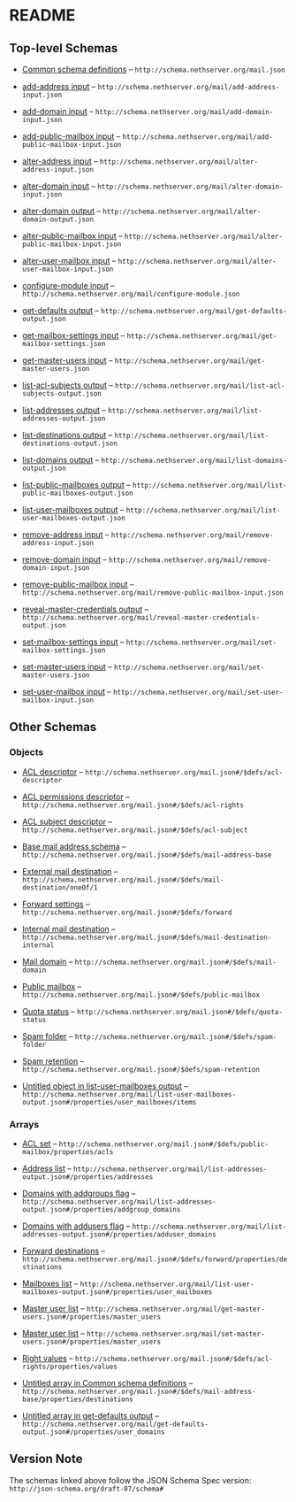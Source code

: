 # README

## Top-level Schemas

*   [Common schema definitions](./mail.md "Reusable schema definitions") – `http://schema.nethserver.org/mail.json`

*   [add-address input](./add-address-input.md "Add a mail address") – `http://schema.nethserver.org/mail/add-address-input.json`

*   [add-domain input](./add-domain-input.md "Define how the added mail domain is handled by this module") – `http://schema.nethserver.org/mail/add-domain-input.json`

*   [add-public-mailbox input](./add-public-mailbox-input.md "Add and configure a new public mailbox") – `http://schema.nethserver.org/mail/add-public-mailbox-input.json`

*   [alter-address input](./alter-address-input.md "Alter a mail address") – `http://schema.nethserver.org/mail/alter-address-input.json`

*   [alter-domain input](./alter-domain-input.md "Alter the attributes of an existing mail domain") – `http://schema.nethserver.org/mail/alter-domain-input.json`

*   [alter-domain output](./alter-domain-output.md "Returns the new domain state") – `http://schema.nethserver.org/mail/alter-domain-output.json`

*   [alter-public-mailbox input](./alter-public-mailbox-input.md "Alter a public mailbox configuration") – `http://schema.nethserver.org/mail/alter-public-mailbox-input.json`

*   [alter-user-mailbox input](./alter-user-mailbox-input.md "Alter the attributes of a user mailbox") – `http://schema.nethserver.org/mail/alter-user-mailbox-input.json`

*   [configure-module input](./configure-module.md "Basic configuration of the Mail module") – `http://schema.nethserver.org/mail/configure-module.json`

*   [get-defaults output](./get-defaults-output.md "Return values that suit the configure-module action input") – `http://schema.nethserver.org/mail/get-defaults-output.json`

*   [get-mailbox-settings input](./get-mailbox-settings.md "Get mailbox default configuration values") – `http://schema.nethserver.org/mail/get-mailbox-settings.json`

*   [get-master-users input](./get-master-users.md "Get the list of master users, users with IMAP impersonate privilege") – `http://schema.nethserver.org/mail/get-master-users.json`

*   [list-acl-subjects output](./list-acl-subjects-output.md "List of ACL subjects: those who can be granted public mailbox access rights") – `http://schema.nethserver.org/mail/list-acl-subjects-output.json`

*   [list-addresses output](./list-addresses-output.md "List of addresses accepted by Postfix MTA") – `http://schema.nethserver.org/mail/list-addresses-output.json`

*   [list-destinations output](./list-destinations-output.md "List of internal mail destinations: user/public mailboxes, user groups") – `http://schema.nethserver.org/mail/list-destinations-output.json`

*   [list-domains output](./list-domains-output.md "List of domains managed by Postfix MTA") – `http://schema.nethserver.org/mail/list-domains-output.json`

*   [list-public-mailboxes output](./list-public-mailboxes-output.md "List of public mailboxes: where mail messages for public destinations are finally delivered") – `http://schema.nethserver.org/mail/list-public-mailboxes-output.json`

*   [list-user-mailboxes output](./list-user-mailboxes-output.md "List of user mailboxes: where mail messages for users are finally delivered") – `http://schema.nethserver.org/mail/list-user-mailboxes-output.json`

*   [remove-address input](./remove-address-input.md "Remove a mail address") – `http://schema.nethserver.org/mail/remove-address-input.json`

*   [remove-domain input](./remove-domain-input.md "Remove a mail domain") – `http://schema.nethserver.org/mail/remove-domain-input.json`

*   [remove-public-mailbox input](./remove-public-mailbox-input.md "Remove a public mailbox") – `http://schema.nethserver.org/mail/remove-public-mailbox-input.json`

*   [reveal-master-credentials output](./reveal-master-credentials-output.md "Get the Dovecot IMAP credentials to impersonate other users") – `http://schema.nethserver.org/mail/reveal-master-credentials-output.json`

*   [set-mailbox-settings input](./set-mailbox-settings.md "Set mailbox default configuration values") – `http://schema.nethserver.org/mail/set-mailbox-settings.json`

*   [set-master-users input](./set-master-users.md "Set a new list of master users, users that can impersonate other IMAP users") – `http://schema.nethserver.org/mail/set-master-users.json`

*   [set-user-mailbox input](./set-user-mailbox-input.md "Alter the enabled attribute of a user mailbox") – `http://schema.nethserver.org/mail/set-user-mailbox-input.json`

## Other Schemas

### Objects

*   [ACL descriptor](./mail-defs-acl-descriptor.md "Describe who can do what, for instance in the context of a public mailbox") – `http://schema.nethserver.org/mail.json#/$defs/acl-descriptor`

*   [ACL permissions descriptor](./mail-defs-acl-permissions-descriptor.md "Describes what can be done with/on a public mailbox") – `http://schema.nethserver.org/mail.json#/$defs/acl-rights`

*   [ACL subject descriptor](./mail-defs-acl-subject-descriptor.md "Describes who can access a public mailbox") – `http://schema.nethserver.org/mail.json#/$defs/acl-subject`

*   [Base mail address schema](./mail-defs-base-mail-address-schema.md "Schema included by other more specific schema") – `http://schema.nethserver.org/mail.json#/$defs/mail-address-base`

*   [External mail destination](./mail-defs-mail-destination-oneof-external-mail-destination.md) – `http://schema.nethserver.org/mail.json#/$defs/mail-destination/oneOf/1`

*   [Forward settings](./mail-defs-forward-settings.md "Describe where messages delivered to the mailbox are eventually forwarded and preserved") – `http://schema.nethserver.org/mail.json#/$defs/forward`

*   [Internal mail destination](./mail-defs-internal-mail-destination.md "Describes where a message ends on the local mail server") – `http://schema.nethserver.org/mail.json#/$defs/mail-destination-internal`

*   [Mail domain](./mail-defs-mail-domain.md "Describe how mail for the domain is handled") – `http://schema.nethserver.org/mail.json#/$defs/mail-domain`

*   [Public mailbox](./mail-defs-public-mailbox.md "Configuration of a public mailbox") – `http://schema.nethserver.org/mail.json#/$defs/public-mailbox`

*   [Quota status](./mail-defs-quota-status.md "Quota usage and limit settings") – `http://schema.nethserver.org/mail.json#/$defs/quota-status`

*   [Spam folder](./mail-defs-spam-folder.md "Decide if and where to move messages marked as spam") – `http://schema.nethserver.org/mail.json#/$defs/spam-folder`

*   [Spam retention](./mail-defs-spam-retention.md "Describes how long messages are retained in the spam folder") – `http://schema.nethserver.org/mail.json#/$defs/spam-retention`

*   [Untitled object in list-user-mailboxes output](./list-user-mailboxes-output-properties-mailboxes-list-items.md) – `http://schema.nethserver.org/mail/list-user-mailboxes-output.json#/properties/user_mailboxes/items`

### Arrays

*   [ACL set](./mail-defs-public-mailbox-properties-acl-set.md) – `http://schema.nethserver.org/mail.json#/$defs/public-mailbox/properties/acls`

*   [Address list](./list-addresses-output-properties-address-list.md) – `http://schema.nethserver.org/mail/list-addresses-output.json#/properties/addresses`

*   [Domains with addgroups flag](./list-addresses-output-properties-domains-with-addgroups-flag.md) – `http://schema.nethserver.org/mail/list-addresses-output.json#/properties/addgroup_domains`

*   [Domains with addusers flag](./list-addresses-output-properties-domains-with-addusers-flag.md) – `http://schema.nethserver.org/mail/list-addresses-output.json#/properties/adduser_domains`

*   [Forward destinations](./mail-defs-forward-settings-properties-forward-destinations.md) – `http://schema.nethserver.org/mail.json#/$defs/forward/properties/destinations`

*   [Mailboxes list](./list-user-mailboxes-output-properties-mailboxes-list.md) – `http://schema.nethserver.org/mail/list-user-mailboxes-output.json#/properties/user_mailboxes`

*   [Master user list](./get-master-users-properties-master-user-list.md) – `http://schema.nethserver.org/mail/get-master-users.json#/properties/master_users`

*   [Master user list](./set-master-users-properties-master-user-list.md) – `http://schema.nethserver.org/mail/set-master-users.json#/properties/master_users`

*   [Right values](./mail-defs-acl-permissions-descriptor-properties-right-values.md "Fine-grained IMAP ACL right set") – `http://schema.nethserver.org/mail.json#/$defs/acl-rights/properties/values`

*   [Untitled array in Common schema definitions](./mail-defs-base-mail-address-schema-properties-destinations.md) – `http://schema.nethserver.org/mail.json#/$defs/mail-address-base/properties/destinations`

*   [Untitled array in get-defaults output](./get-defaults-output-properties-user_domains.md) – `http://schema.nethserver.org/mail/get-defaults-output.json#/properties/user_domains`

## Version Note

The schemas linked above follow the JSON Schema Spec version: `http://json-schema.org/draft-07/schema#`
